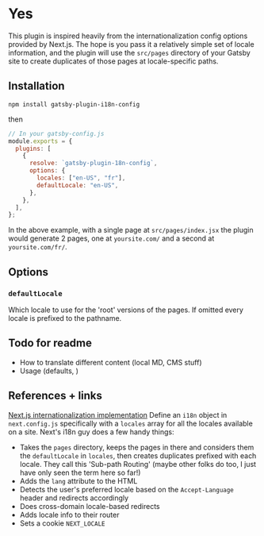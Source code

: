 # Yes

This plugin is inspired heavily from the internationalization config options provided by Next.js. The hope is you pass it a relatively simple set of locale information, and the plugin will use the `src/pages` directory of your Gatsby site to create duplicates of those pages at locale-specific paths.

## Installation

```shell
npm install gatsby-plugin-i18n-config
```

then

```javascript
// In your gatsby-config.js
module.exports = {
  plugins: [
    {
      resolve: `gatsby-plugin-18n-config`,
      options: {
        locales: ["en-US", "fr"],
        defaultLocale: "en-US",
      },
    },
  ],
};
```

In the above example, with a single page at `src/pages/index.jsx` the plugin would generate 2 pages, one at `yoursite.com/` and a second at `yoursite.com/fr/`.

## Options

### `defaultLocale`

Which locale to use for the 'root' versions of the pages. If omitted every locale is prefixed to the pathname.

## Todo for readme

- How to translate different content (local MD, CMS stuff)
- Usage (defaults, )

## References + links

[Next.js internationalization implementation](https://nextjs.org/docs/advanced-features/i18n-routing)
Define an `i18n` object in `next.config.js` specifically with a `locales` array for all the locales available on a site.
Next's i18n guy does a few handy things:

- Takes the `pages` directory, keeps the pages in there and considers them the `defaultLocale` in `locales`, then creates duplicates prefixed with each locale. They call this 'Sub-path Routing' (maybe other folks do too, I just have only seen the term here so far!)
- Adds the `lang` attribute to the HTML
- Detects the user's preferred locale based on the `Accept-Language` header and redirects accordingly
- Does cross-domain locale-based redirects
- Adds locale info to their router
- Sets a cookie `NEXT_LOCALE`
